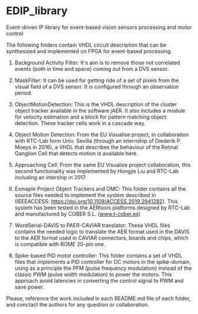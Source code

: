 # EDIP_library
Event-driven IP library for event-based vision sensors processing and motor control

The following folders contain VHDL circuit description that can be synthesized and implemented on FPGA for event-based processing.

1. Background Activity Filter: It's aim is to remove those not correlated events (both in time and space) coming out from a DVS sensor. 

2. MaskFilter: It can be used for getting ride of a set of pixels from the visual field of a DVS sensor. It is configured through an observation period.

3. ObjectMotionDetection: This is the VHDL description of the cluster object tracker available in the software jAER. It also includes a module for velocity estimation and a block for pattern matching object detection. These tracker cells work in a cascade way.

4. Object Motion Detection: From the EU Visualise project, in collaboration with RTC-Lab form Univ. Sevilla (through an internship of Diederik P. Moeys in 2016), a VHDL that describes the behaviour of the Retinal Ganglion Cell that detects motion is available here.

5. Approaching Cell: From the same EU Visualise project collaboration, this second functionality was implemented by Hongjie Liu and RTC-Lab including an intership in 2017.

6. Exmaple Project Object Trackers and OMC: This folder contains all the source files needed to implement the system described in (IEEEACCESS: https://doi.org/10.1109/ACCESS.2019.2941282). This system has been tested in the AERtools platforms designed by RTC-Lab and manufactured by COBER S.L. (www.t-cober.es)

7. WordSerial-DAVIS to PAER-CAVIAR translator: These VHDL files contains the needed logic to translate the AER format used in the DAVIS to the AER format used in CAVIAR connectors, boards and chips, which is compatible with ROME 20-pin one. 

8. Spike-based PID motor controller: This folder contains a set of VHDL files that implements a PID controller for DC motors in the spike-domain, using as a principle the PFM (pulse frequency modulation) instead of the classic PWM (pulse width modulation) to power the motors. This approach avoid latencies in converting the control signal to PWM and save power.

Please, reference the work included in each README.md file of each folder, and conctact the authors for any question or collaboration.

